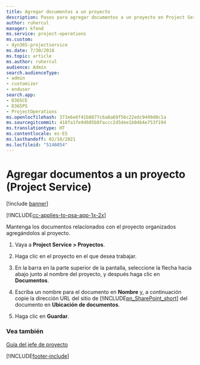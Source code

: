 ```yaml
---
title: Agregar documentos a un proyecto
description: Pasos para agregar documentos a un proyecto en Project Service
author: ruhercul
manager: kfend
ms.service: project-operations
ms.custom:
- dyn365-projectservice
ms.date: 7/30/2018
ms.topic: article
ms.author: ruhercul
audience: Admin
search.audienceType:
- admin
- customizer
- enduser
search.app:
- D365CE
- D365PS
- ProjectOperations
ms.openlocfilehash: 373e6e6f41b8877c6a8a69f56c22edc9499d0c1a
ms.sourcegitcommit: 418fa1fe9d605b8faccc2d5dee1b04b4e753f194
ms.translationtype: HT
ms.contentlocale: es-ES
ms.lasthandoff: 02/10/2021
ms.locfileid: "5146054"
---
```

# <a name="add-documents-to-a-project-project-service"></a>Agregar documentos a un proyecto (Project Service)

[!include [banner](../includes/psa-now-project-operations.md)]

[!INCLUDE[cc-applies-to-psa-app-1x-2x](../includes/cc-applies-to-psa-app-1x-2x.md)]

Mantenga los documentos relacionados con el proyecto organizados agregándolos al proyecto.  
  
1. Vaya a **Project Service > Proyectos**.  
  
2. Haga clic en el proyecto en el que desea trabajar.  
  
3. En la barra en la parte superior de la pantalla, seleccione la flecha hacia abajo junto al nombre del proyecto, y después haga clic en **Documentos**.  
  
4. Escriba un nombre para el documento en **Nombre** y, a continuación copie la dirección URL del sitio de [!INCLUDE[pn_SharePoint_short](../includes/pn-sharepoint-short.md)] del documento en **Ubicación de documentos**.  
  
5. Haga clic en **Guardar**.  
  
### <a name="see-also"></a>Vea también  
 [Guía del jefe de proyecto](../psa/project-manager-guide.md)


[!INCLUDE[footer-include](../includes/footer-banner.md)]